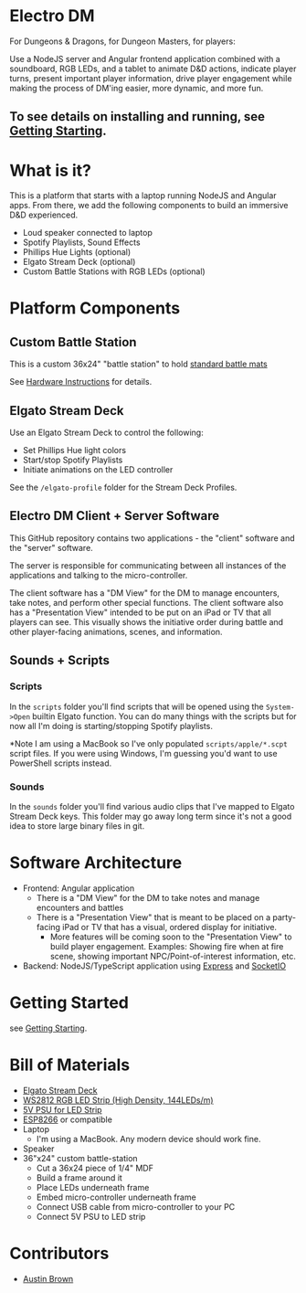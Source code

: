 # Electro DM

For Dungeons & Dragons, for Dungeon Masters, for players:

Use a NodeJS server and Angular frontend application combined with a soundboard, RGB LEDs, and a tablet to animate D&D actions, indicate player turns, present important player information, drive player engagement while making the process of DM'ing easier, more dynamic, and more fun.

## To see details on installing and running, see [Getting Starting](./docs/GettingStarted.MD).

# What is it?

This is a platform that starts with a laptop running NodeJS and Angular apps. From there, we add the following components to build an immersive D&D experienced.

- Loud speaker connected to laptop
- Spotify Playlists, Sound Effects
- Phillips Hue Lights (optional)
- Elgato Stream Deck (optional)
- Custom Battle Stations with RGB LEDs (optional)

# Platform Components

## Custom Battle Station

This is a custom 36x24" "battle station" to hold [standard battle mats](https://www.amazon.com/gp/product/B085198LF5/ref=ppx_yo_dt_b_search_asin_title?ie=UTF8&psc=1)

See [Hardware Instructions](./docs/HardwareInstructions.MD) for details.

## Elgato Stream Deck

Use an Elgato Stream Deck to control the following:
- Set Phillips Hue light colors
- Start/stop Spotify Playlists
- Initiate animations on the LED controller

See the `/elgato-profile` folder for the Stream Deck Profiles.

## Electro DM Client + Server Software

This GitHub repository contains two applications - the "client" software and the "server" software.

The server is responsible for communicating between all instances of the applications and talking to the micro-controller.

The client software has a "DM View" for the DM to manage encounters, take notes, and perform other special functions. The client software also has a "Presentation View" intended to be put on an iPad or TV that all players can see. This visually shows the initiative order during battle and other player-facing animations, scenes, and information.

## Sounds + Scripts

### Scripts

In the `scripts` folder you'll find scripts that will be opened using the `System->Open` builtin Elgato function. You can do many things with the scripts but for now all I'm doing is starting/stopping Spotify playlists.

*Note I am using a MacBook so I've only populated `scripts/apple/*.scpt` script files. If you were using Windows, I'm guessing you'd want to use PowerShell scripts instead.

### Sounds

In the `sounds` folder you'll find various audio clips that I've mapped to Elgato Stream Deck keys. This folder may go away long term since it's not a good idea to store large binary files in git.

# Software Architecture

- Frontend: Angular application
  - There is a "DM View" for the DM to take notes and manage encounters and battles
  - There is a "Presentation View" that is meant to be placed on a party-facing iPad or TV that has a visual, ordered display for initiative.
    - More features will be coming soon to the "Presentation View" to build player engagement. Examples: Showing fire when at fire scene, showing important NPC/Point-of-interest information, etc.
- Backend: NodeJS/TypeScript application using [Express](https://expressjs.com/) and [SocketIO](https://socket.io/get-started/chat)

# Getting Started

see [Getting Starting](./docs/GettingStarted.MD).

# Bill of Materials

- [Elgato Stream Deck](https://www.amazon.com/gp/product/B06XKNZT1P/ref=ppx_yo_dt_b_search_asin_title?ie=UTF8&psc=1)
- [WS2812 RGB LED Strip (High Density, 144LEDs/m)](https://www.amazon.com/gp/product/B079ZRLMQR/ref=ppx_yo_dt_b_search_asin_title?ie=UTF8&psc=1)
- [5V PSU for LED Strip](https://www.amazon.com/s?k=ws2812+power+supply&ref=nb_sb_noss_1)
- [ESP8266](https://www.amazon.com/gp/product/B07RNX3W9J/ref=ppx_yo_dt_b_search_asin_title?ie=UTF8&psc=1) or compatible
- Laptop
  - I'm using a MacBook. Any modern device should work fine.
- Speaker
- 36"x24" custom battle-station
  - Cut a 36x24 piece of 1/4" MDF
  - Build a frame around it
  - Place LEDs underneath frame
  - Embed micro-controller underneath frame
  - Connect USB cable from micro-controller to your PC
  - Connect 5V PSU to LED strip

# Contributors

- [Austin Brown](mailto:austinbrown2500@gmail.com)


